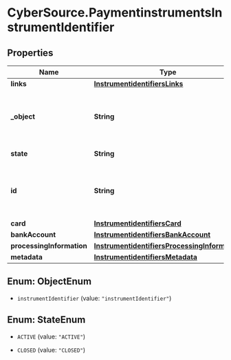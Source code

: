 # CyberSource.PaymentinstrumentsInstrumentIdentifier

## Properties
Name | Type | Description | Notes
------------ | ------------- | ------------- | -------------
**links** | [**InstrumentidentifiersLinks**](InstrumentidentifiersLinks.md) |  | [optional] 
**_object** | **String** | Describes type of token. For example: customer, paymentInstrument or instrumentIdentifier. | [optional] 
**state** | **String** | Current state of the token. | [optional] 
**id** | **String** | The id of the existing instrument identifier to be linked to the newly created payment instrument. | [optional] 
**card** | [**InstrumentidentifiersCard**](InstrumentidentifiersCard.md) |  | [optional] 
**bankAccount** | [**InstrumentidentifiersBankAccount**](InstrumentidentifiersBankAccount.md) |  | [optional] 
**processingInformation** | [**InstrumentidentifiersProcessingInformation**](InstrumentidentifiersProcessingInformation.md) |  | [optional] 
**metadata** | [**InstrumentidentifiersMetadata**](InstrumentidentifiersMetadata.md) |  | [optional] 


<a name="ObjectEnum"></a>
## Enum: ObjectEnum


* `instrumentIdentifier` (value: `"instrumentIdentifier"`)




<a name="StateEnum"></a>
## Enum: StateEnum


* `ACTIVE` (value: `"ACTIVE"`)

* `CLOSED` (value: `"CLOSED"`)




